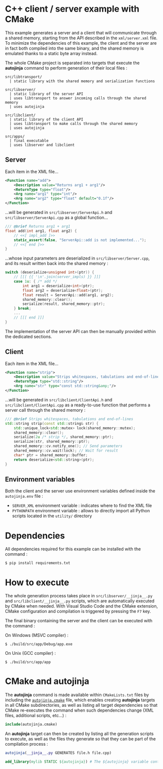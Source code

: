 # C++ client / server example with CMake

This example generates a server and a client that will communicate through a shared memory, starting from the API described in the `xml/server.xml` file. To minimize the dependencies of this example, the client and the server are in fact both compiled into the same binary, and the shared memory is emulated thanks to a static byte array instead.

The whole CMake project is separated into targets that execute the **autojinja** command to perform generation of their local files :

```
src/libtransport/
  | static library with the shared memory and serialization functions

src/libserver/
  | static library of the server API
  | uses libtransport to answer incoming calls through the shared memory
  | uses autojinja

src/libclient/
  | static library of the client API
  | uses libtransport to make calls through the shared memory
  | uses autojinja

src/apps/
  | final executable
  | uses libserver and libclient
```

## Server

Each item in the XML file...

```xml
<Function name="add">
    <Description value="Returns arg1 + arg1"/>
    <ReturnType type="float"/>
    <Arg name="arg1" type="int"/>
    <Arg name="arg2" type="float" default="0.1f"/>
</Function>
```

...will be generated in `src/libserver/ServerApi.h` and `src/libserver/ServerApi.cpp` as a global function...

```cpp
/// @brief Returns arg1 + arg1
float add(int arg1, float arg2) {
    // <<[ impl_add ]>>
    static_assert(false, "ServerApi::add is not implemented...");
    // <<[ end ]>>
}
```

...whose input parameters are deserialized in `src/libserver/Server.cpp`, and its result written back into the shared memory :

```cpp
switch (deserialize<unsigned int>(ptr)) {
    // [[[ {{ '\n'.join(server_impls) }} ]]]
    case 1u: { /* add */
        int arg1 = deserialize<int>(ptr);
        float arg2 = deserialize<float>(ptr);
        float result = ServerApi::add(arg1, arg2);
        shared_memory::clear();
        serialize(result, shared_memory::ptr);
    } break;
    ...
    // [[[ end ]]]
}
```

The implementation of the server API can then be manually provided within the dedicated sections.

## Client

Each item in the XML file...

```xml
<Function name="strip">
    <Description value="Strips whitespaces, tabulations and end-of-lines"/>
    <ReturnType type="std::string"/>
    <Arg name="str" type="const std::string&amp;"/>
</Function>
```

...will be generated in `src/libclient/ClientApi.h` and `src/libclient/ClientApi.cpp` as a ready-to-use function that performs a server call through the shared memory :

```cpp
/// @brief Strips whitespaces, tabulations and end-of-lines
std::string strip(const std::string& str) {
    std::unique_lock<std::mutex> lock(shared_memory::mutex);
    shared_memory::clear();
    serialize(2u /* strip */, shared_memory::ptr);
    serialize(str, shared_memory::ptr);
    shared_memory::cv.notify_one(); // Send parameters
    shared_memory::cv.wait(lock); // Wait for result
    char* ptr = shared_memory::buffer;
    return deserialize<std::string>(ptr);
}
```

## Environment variables

Both the client and the server use environment variables defined inside the `autojinja.env` file :

- `SERVER_XML` environment variable : indicates where to find the XML file
- `PYTHONPATH` environment variable : allows to directly import all Python scripts located in the `utility/` directory

# Dependencies

All dependencies required for this example can be installed with the command :

```shell
$ pip install requirements.txt
```

# How to execute

The whole generation process takes place in `src/libserver/__jinja__.py` and `src/libclient/__jinja__.py` scripts, which are automatically executed by CMake when needed. With Visual Studio Code and the CMake extension, CMake configuration and compilation is triggered by pressing the `F7` key.

The final binary containing the server and the client can be executed with the command :

On Windows (MSVC compiler) :

```shell
$ ./build/src/app/Debug/app.exe
```

On Unix (GCC compiler) :

```shell
$ ./build/src/app/app
```

# CMake and **autojinja**

The **autojinja** command is made available within `CMakeLists.txt` files by including the [`autojinja.cmake`](https://github.com/ldflo/autojinja/blob/main/examples/cmake-cpp-client-server/autojinja.cmake) file, which enables creating **autojinja** targets in all CMake subdirectories, as well as listing all target dependencies so that CMake re-executes the command when such dependencies change (XML files, additional scripts, etc...) :

```cmake
include(autojinja.cmake)
```

An **autojinja** target can then be created by listing all the generation scripts to execute, as well as the files they generate so that they can be part of the compilation process :

```cmake
autojinja(__jinja__.py GENERATES file.h file.cpp)

add_library(mylib STATIC ${autojinja}) # The ${autojinja} variable contains "file.h file.cpp"
```
